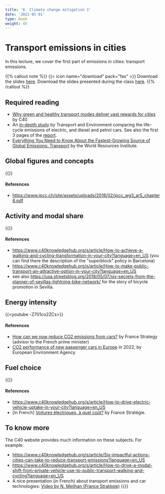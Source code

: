 ```yaml
---
title: '6. Climate change mitigation I'
date: '2021-01-01'
type: book
weight: 45
---
```

# Transport emissions in cities

<!--more-->

In this lecture, we cover the first part of emissions in cities: transport emissions. 


{{% callout note %}}
{{< icon name="download" pack="fas" >}} Download the slides [here](http://www.centre-cired.fr/wp-content/uploads/2021/10/course-transport.pdf). Download the slides presented during the class [here](https://www.centre-cired.fr/wp-content/uploads/2024/04/slides.pdf).
{{% /callout %}}

## Required reading

- [Why green and healthy transport modes deliver vast rewards for cities](https://www.c40knowledgehub.org/s/article/Why-shifting-to-green-and-healthy-transport-modes-delivers-vast-rewards-for-cities?language=en_US) by C40
- An [in-depth study](https://www.transportenvironment.org/discover/how-clean-are-electric-cars/) by Transport and Environment comparing the life-cycle emissions of electric, and diesel and petrol cars. See also the first 3 pages of the [report](https://www.transportenvironment.org/wp-content/uploads/2020/04/TEs-EV-life-cycle-analysis-LCA.pdf).
- [Everything You Need to Know About the Fastest-Growing Source of Global Emissions: Transport](https://www.wri.org/insights/everything-you-need-know-about-fastest-growing-source-global-emissions-transport) by the World Resources Institute.

## Global figures and concepts
{{<youtube GpRv3fbX1dE>}}

#### References
- https://www.ipcc.ch/site/assets/uploads/2018/02/ipcc_wg3_ar5_chapter8.pdf

## Activity and modal share
{{<youtube WAjoxDCGxv0>}}

#### References
- https://www.c40knowledgehub.org/s/article/How-to-achieve-a-walking-and-cycling-transformation-in-your-city?language=en_US (you can find there the description of the "superblock" policy in Barcelona)
- https://www.c40knowledgehub.org/s/article/How-to-make-public-transport-an-attractive-option-in-your-city?language=en_US
- see also https://usa.streetsblog.org/2018/05/07/six-secrets-from-the-planner-of-sevillas-lightning-bike-network/ for the story of bicycle promotion in Sevilla.
## Energy intensity
{{<youtube -Z701co2ZCs>}}
#### References
- [How can we now reduce CO2 emissions from cars?](https://www.strategie.gouv.fr/sites/strategie.gouv.fr/files/atoms/files/note_danalyse_ndeg78_-_gb.pdf) by France Strategy (advisor to the French prime minister)
- [CO2 performance of new passenger cars in Europe](https://www.eea.europa.eu/ims/co2-performance-of-new-passenger) in 2022, by European Environment Agency

## Fuel choice
{{<youtube lvbzoIEjeb0>}}

#### References
- https://www.c40knowledgehub.org/s/article/How-to-drive-electric-vehicle-uptake-in-your-city?language=en_US
- [in French] [Voitures électriques, à quel coût?](https://www.strategie.gouv.fr/publications/voiture-electrique-cout) by France Stratégie.

 
## To know more
The C40 website provides much information on these subjects. For example:
- https://www.c40knowledgehub.org/s/article/Six-impactful-actions-cities-can-take-to-reduce-transport-emissions?language=en_US
- https://www.c40knowledgehub.org/s/article/How-to-drive-a-modal-shift-from-private-vehicle-use-to-public-transport-walking-and-cycling?language=en_US
- A nice presentation (in French) about transport emissions and car technologies:
[Video by N. Meilhan (France Stratégie)](https://youtu.be/MV_tWp3RIY4)
{{<youtube MV_tWp3RIY4>}}


